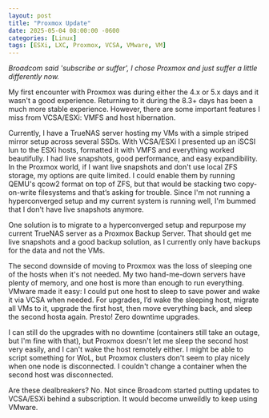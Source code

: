 ```yaml
---
layout: post
title: "Proxmox Update"
date: 2025-05-04 08:00:00 -0600
categories: [Linux]
tags: [ESXi, LXC, Proxmox, VCSA, VMware, VM]
---
```


*Broadcom said 'subscribe or suffer', I chose Proxmox and just suffer a little differently now.*

My first encounter with Proxmox was during either the 4.x or 5.x days and it wasn't a good experience. Returning to it during the 8.3+ days has been a much more stable experience. However, there are some important features I miss from VCSA/ESXi: VMFS and host hibernation.

Currently, I have a TrueNAS server hosting my VMs with a simple striped mirror setup across several SSDs. With VCSA/ESXi I presented up an iSCSI lun to the ESXi hosts, formatted it with VMFS and everything worked beautifully. I had live snapshots, good performance, and easy expandibility. In the Proxmox world, if I want live snapshots and don't use local ZFS storage, my options are quite limited. I could enable them by running QEMU's qcow2 format on top of ZFS, but that would be stacking two copy-on-write filesystems and that’s asking for trouble. Since I'm not running a hyperconverged setup and my current system is running well, I'm bummed that I don't have live snapshots anymore.

One solution is to migrate to a hyperconverged setup and repurpose my current TrueNAS server as a Proxmox Backup Server. That should get me live snapshots and a good backup solution, as I currently only have backups for the data and not the VMs.

The second downside of moving to Proxmox was the loss of sleeping one of the hosts when it's not needed. My two hand-me-down servers have plenty of memory, and one host is more than enough to run everything. VMware made it easy: I could put one host to sleep to save power and wake it via VCSA when needed. For upgrades, I’d wake the sleeping host, migrate all VMs to it, upgrade the first host, then move everything back, and sleep the second hosta again. Presto! Zero downtime upgrades.

I can still do the upgrades with no downtime (containers still take an outage, but I'm fine with that), but Proxmox doesn't let me sleep the second host very easily, and I can't wake the host remotely either. I might be able to script something for WoL, but Proxmox clusters don't seem to play nicely when one node is disconnected. I couldn't change a container when the second host was disconnected.

Are these dealbreakers? No. Not since Broadcom started putting updates to VCSA/ESXi behind a subscription. It would become unweildly to keep using VMware.
